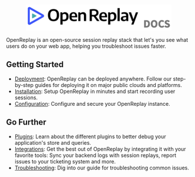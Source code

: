 <p align="center">
  <a href="https://docs.openreplay.com">
    <img src="static/media/logo.png" height="70">
  </a>
</p>

OpenReplay is an open-source session replay stack that let's you see what users do on your web app, helping you troubleshoot issues faster.

## Getting Started
- [Deployment](https://docs.openreplay.com//deployment): OpenReplay can be deployed anywhere. Follow our step-by-step guides for deploying it on major public clouds and platforms.
- [Installation](https://docs.openreplay.com//installation/setup-or): Setup OpenReplay in minutes and start recording user sessions.
- [Configuration](https://docs.openreplay.com//configuration.md): Configure and secure your OpenReplay instance.

## Go Further
- [Plugins](https://docs.openreplay.com//plugins): Learn about the different plugins to better debug your application's store and queries.
- [Integrations](https://docs.openreplay.com//integrations): Get the best out of OpenReplay by integrating it with your favorite tools: Sync your backend logs with session replays, report issues to your ticketing system and more.
- [Troubleshooting](https://docs.openreplay.com//troubleshooting/session-recording-issues): Dig into our guide for troubleshooting common issues.
